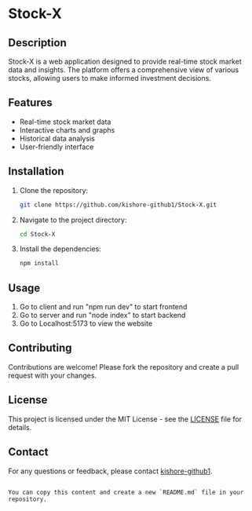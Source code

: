 

# Stock-X


## Description
Stock-X is a web application designed to provide real-time stock market data and insights. The platform offers a comprehensive view of various stocks, allowing users to make informed investment decisions.

## Features
- Real-time stock market data
- Interactive charts and graphs
- Historical data analysis
- User-friendly interface


## Installation
1. Clone the repository:
   ```bash
   git clone https://github.com/kishore-github1/Stock-X.git
   
2. Navigate to the project directory:
   ```bash
   cd Stock-X
   ```
3. Install the dependencies:
   ```bash
   npm install
   ```

## Usage
1. Go to client and run "npm run dev" to start frontend
2. Go to server and run "node index" to start backend
3. Go to Localhost:5173 to view the website

## Contributing
Contributions are welcome! Please fork the repository and create a pull request with your changes.

## License
This project is licensed under the MIT License - see the [LICENSE](LICENSE) file for details.

## Contact
For any questions or feedback, please contact [kishore-github1](https://github.com/kishore-github1).

```

You can copy this content and create a new `README.md` file in your repository.
